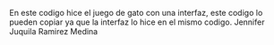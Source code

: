 En este codigo hice el juego de gato con una interfaz, este codigo lo pueden copiar ya que la interfaz lo hice en el mismo codigo.
Jennifer Juquila Ramirez Medina
